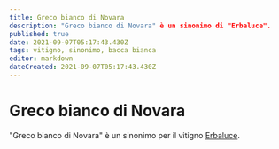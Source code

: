 ```yaml
---
title: Greco bianco di Novara
description: "Greco bianco di Novara" è un sinonimo di "Erbaluce".
published: true
date: 2021-09-07T05:17:43.430Z
tags: vitigno, sinonimo, bacca bianca
editor: markdown
dateCreated: 2021-09-07T05:17:43.430Z
---
```


# Greco bianco di Novara

"Greco bianco di Novara" è un sinonimo per il vitigno [Erbaluce](/vitigni/Italia/bacca-bianca/erbaluce).